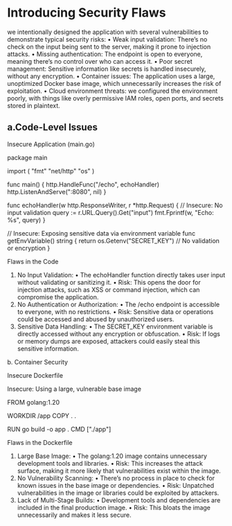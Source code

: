 # Introducing Security Flaws
we intentionally designed the application with several vulnerabilities to demonstrate typical security risks:
•	Weak input validation: There’s no check on the input being sent to the server, making it prone to injection attacks.
•	Missing authentication: The endpoint is open to everyone, meaning there’s no control over who can access it.
•	Poor secret management: Sensitive information like secrets is handled insecurely, without any encryption.
•	Container issues: The application uses a large, unoptimized Docker base image, which unnecessarily increases the risk of exploitation.
•	Cloud environment threats: we configured the environment poorly, with things like overly permissive IAM roles, open ports, and secrets stored in plaintext.

## a.Code-Level Issues

Insecure Application (main.go)

package main

import (
	"fmt"
	"net/http"
	"os"
)

func main() {
	http.HandleFunc("/echo", echoHandler)
	http.ListenAndServe(":8080", nil)
}

func echoHandler(w http.ResponseWriter, r *http.Request) {
	// Insecure: No input validation
	query := r.URL.Query().Get("input")
	fmt.Fprintf(w, "Echo: %s", query)
}

// Insecure: Exposing sensitive data via environment variable
func getEnvVariable() string {
	return os.Getenv("SECRET_KEY") // No validation or encryption
}


Flaws in the Code

1.	No Input Validation:
•	The echoHandler function directly takes user input without validating or sanitizing it.
•	Risk: This opens the door for injection attacks, such as XSS or command injection, which can compromise the application.
2.	No Authentication or Authorization:
•	The /echo endpoint is accessible to everyone, with no restrictions.
•	Risk: Sensitive data or operations could be accessed and abused by unauthorized users.
3.	Sensitive Data Handling:
•	The SECRET_KEY environment variable is directly accessed without any encryption or obfuscation.
•	Risk: If logs or memory dumps are exposed, attackers could easily steal this sensitive information.

b. Container Security

Insecure Dockerfile



Insecure: Using a large, vulnerable base image

FROM golang:1.20

WORKDIR /app
COPY . .

RUN go build -o app .
CMD ["./app"]




Flaws in the Dockerfile

1.	Large Base Image:
•	The golang:1.20 image contains unnecessary development tools and libraries.
•	Risk: This increases the attack surface, making it more likely that vulnerabilities exist within the image.
2.	No Vulnerability Scanning:
•	There’s no process in place to check for known issues in the base image or dependencies.
•	Risk: Unpatched vulnerabilities in the image or libraries could be exploited by attackers.
3.	Lack of Multi-Stage Builds:
•	Development tools and dependencies are included in the final production image.
•	Risk: This bloats the image unnecessarily and makes it less secure.


